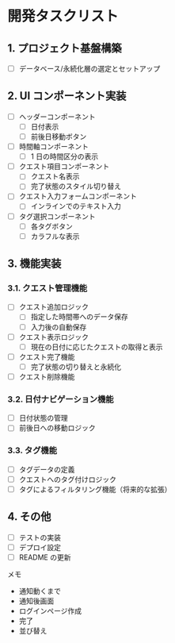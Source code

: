 # 開発タスクリスト

## 1. プロジェクト基盤構築

- [ ] データベース/永続化層の選定とセットアップ

## 2. UI コンポーネント実装

- [ ] ヘッダーコンポーネント
  - [ ] 日付表示
  - [ ] 前後日移動ボタン
- [ ] 時間軸コンポーネント
  - [ ] 1 日の時間区分の表示
- [ ] クエスト項目コンポーネント
  - [ ] クエスト名表示
  - [ ] 完了状態のスタイル切り替え
- [ ] クエスト入力フォームコンポーネント
  - [ ] インラインでのテキスト入力
- [ ] タグ選択コンポーネント
  - [ ] 各タグボタン
  - [ ] カラフルな表示

## 3. 機能実装

### 3.1. クエスト管理機能

- [ ] クエスト追加ロジック
  - [ ] 指定した時間帯へのデータ保存
  - [ ] 入力後の自動保存
- [ ] クエスト表示ロジック
  - [ ] 現在の日付に応じたクエストの取得と表示
- [ ] クエスト完了機能
  - [ ] 完了状態の切り替えと永続化
- [ ] クエスト削除機能

### 3.2. 日付ナビゲーション機能

- [ ] 日付状態の管理
- [ ] 前後日への移動ロジック

### 3.3. タグ機能

- [ ] タグデータの定義
- [ ] クエストへのタグ付けロジック
- [ ] タグによるフィルタリング機能（将来的な拡張）

## 4. その他

- [ ] テストの実装
- [ ] デプロイ設定
- [ ] README の更新

メモ

- 通知動くまで
- 通知後画面
- ログインページ作成
- 完了
- 並び替え

